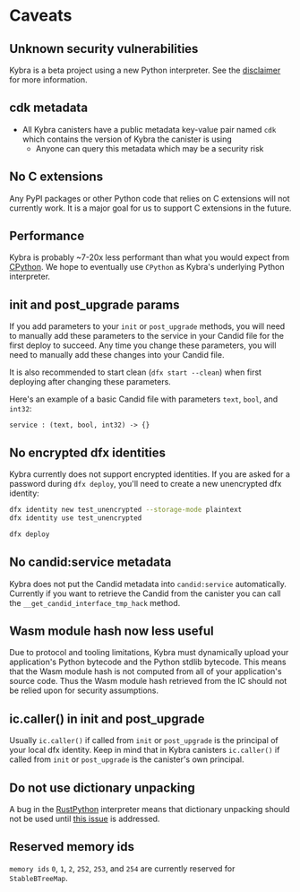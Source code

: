 # Caveats

## Unknown security vulnerabilities

Kybra is a beta project using a new Python interpreter. See the [disclaimer](./kybra.md#disclaimer) for more information.

## cdk metadata

-   All Kybra canisters have a public metadata key-value pair named `cdk` which contains the version of Kybra the canister is using
    -   Anyone can query this metadata which may be a security risk

## No C extensions

Any PyPI packages or other Python code that relies on C extensions will not currently work. It is a major goal for us to support C extensions in the future.

## Performance

Kybra is probably ~7-20x less performant than what you would expect from [CPython](https://github.com/python/cpython). We hope to eventually use `CPython` as Kybra's underlying Python interpreter.

## init and post_upgrade params

If you add parameters to your `init` or `post_upgrade` methods, you will need to manually add these parameters to the service in your Candid file for the first deploy to succeed. Any time you change these parameters, you will need to manually add these changes into your Candid file.

It is also recommended to start clean (`dfx start --clean`) when first deploying after changing these parameters.

Here's an example of a basic Candid file with parameters `text`, `bool`, and `int32`:

```
service : (text, bool, int32) -> {}
```

## No encrypted dfx identities

Kybra currently does not support encrypted identities. If you are asked for a password during `dfx deploy`, you'll need to create a new unencrypted dfx identity:

```bash
dfx identity new test_unencrypted --storage-mode plaintext
dfx identity use test_unencrypted

dfx deploy
```

## No candid:service metadata

Kybra does not put the Candid metadata into `candid:service` automatically. Currently if you want to retrieve the Candid from the canister you can call the `__get_candid_interface_tmp_hack` method.

## Wasm module hash now less useful

Due to protocol and tooling limitations, Kybra must dynamically upload your application's Python bytecode and the Python stdlib bytecode. This means that the Wasm module hash is not computed from all of your application's source code. Thus the Wasm module hash retrieved from the IC should not be relied upon for security assumptions.

## ic.caller() in init and post_upgrade

Usually `ic.caller()` if called from `init` or `post_upgrade` is the principal of your local dfx identity. Keep in mind that in Kybra canisters `ic.caller()` if called from `init` or `post_upgrade` is the canister's own principal.

## Do not use dictionary unpacking

A bug in the [RustPython](https://github.com/RustPython/RustPython) interpreter means that dictionary unpacking should not be used until [this issue](https://github.com/RustPython/RustPython/issues/4932) is addressed.

## Reserved memory ids

`memory ids` `0`, `1`, `2`, `252`, `253`, and `254` are currently reserved for `StableBTreeMap`.
